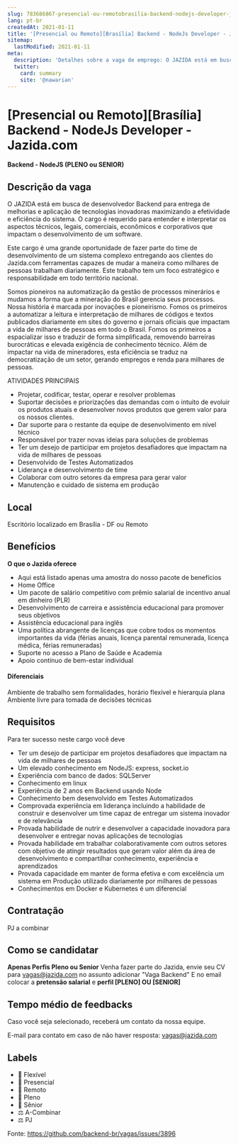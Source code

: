 ```yaml
---
slug: 783686867-presencial-ou-remotobrasilia-backend-nodejs-developer-jazidacom
lang: pt-br
createdAt: 2021-01-11
title: '[Presencial ou Remoto][Brasília] Backend - NodeJs Developer - Jazida.com - Vaga de Emprego'
sitemap:
  lastModified: 2021-01-11
meta:
  description: 'Detalhes sobre a vaga de emprego: O JAZIDA está em busca de desenvolvedor Backend para entrega de melhorias e aplicação de tecnologias inovadoras maximizando a efetividade e eficiência do sistema. O cargo é requerido para entender e interpretar os aspectos técnicos, legais, comerciais, econômicos e corporativos que impactam o desenvolvimento de um software.  Este cargo é uma grande oportunidade de fazer parte do time de desenvolvimento de um sistema complexo entregando aos clientes do Jazida.com ferramentas capazes de mudar a maneira como milhares de pessoas trabalham diariamente. Este trabalho tem um foco estratégico e responsabilidade em todo território nacional.  Somos pioneiros na automatização da gestão de processos minerários e mudamos a forma que a mineração do Brasil gerencia seus processos.  Nossa história é marcada por inovações e pioneirismo. Fomos os primeiros a automatizar a leitura e interpretação de milhares de códigos e textos publicados diariamente em sites do governo e jornais oficiais que impactam a vida de milhares de pessoas em todo o Brasil. Fomos os primeiros a espacializar isso e traduzir de forma simplificada, removendo barreiras burocráticas e elevada exigência de conhecimento técnico. Além de impactar na vida de mineradores, esta eficiência se traduz na democratização de um setor, gerando empregos e renda para milhares de pessoas.  ATIVIDADES PRINCIPAIS - Projetar, codificar, testar, operar e resolver problemas - Suportar decisões e priorizações das demandas com o intuito de evoluir os produtos atuais e desenvolver novos produtos que gerem valor para os nossos clientes. - Dar suporte para o restante da equipe de desenvolvimento em nível técnico - Responsável por trazer novas ideias para soluções de problemas - Ter um desejo de participar em projetos desafiadores que impactam na vida de milhares de pessoas - Desenvolvido de Testes Automatizados - Liderança e desenvolvimento de time - Colaborar com outro setores da empresa para gerar valor - Manutenção e cuidado de sistema em produção'
  twitter:
    card: summary
    site: '@nawarian'
---
```


# [Presencial ou Remoto][Brasília] Backend - NodeJs Developer - Jazida.com

**Backend - NodeJS (PLENO ou SENIOR)**

## Descrição da vaga

O JAZIDA está em busca de desenvolvedor Backend para entrega de melhorias e aplicação de tecnologias inovadoras maximizando a efetividade e eficiência do sistema. O cargo é requerido para entender e interpretar os aspectos técnicos, legais, comerciais, econômicos e corporativos que impactam o desenvolvimento de um software. 

Este cargo é uma grande oportunidade de fazer parte  do time de desenvolvimento de um sistema complexo entregando aos clientes do Jazida.com ferramentas capazes de mudar a maneira como milhares de pessoas trabalham diariamente. Este trabalho tem um foco estratégico e responsabilidade em todo território nacional.  

Somos pioneiros na automatização da gestão de processos minerários e mudamos a forma que a mineração do Brasil gerencia seus processos.  
Nossa história é marcada por inovações e pioneirismo. Fomos os primeiros a automatizar a leitura e interpretação de milhares de códigos e textos publicados diariamente em sites do governo e jornais oficiais que impactam a vida de milhares de pessoas em todo o Brasil. Fomos os primeiros a espacializar isso e traduzir de forma simplificada, removendo barreiras burocráticas e elevada exigência de conhecimento técnico. Além de impactar na vida de mineradores, esta eficiência se traduz na democratização de um setor, gerando empregos e renda para milhares de pessoas. 

ATIVIDADES PRINCIPAIS

- Projetar, codificar, testar, operar e resolver problemas
- Suportar decisões e priorizações das demandas com o intuito de evoluir os produtos atuais e desenvolver novos produtos que gerem valor para os nossos clientes.
- Dar suporte para o restante da equipe de desenvolvimento em nível técnico
- Responsável por trazer novas ideias para soluções de problemas
- Ter um desejo de participar em projetos desafiadores que impactam na vida de milhares de pessoas 
- Desenvolvido de Testes Automatizados 
- Liderança e desenvolvimento de time
- Colaborar com outro setores da empresa para gerar valor
- Manutenção e cuidado de sistema em produção


## Local

Escritório localizado em Brasília - DF ou Remoto

## Benefícios

**O que o Jazida oferece** 

- Aqui está listado apenas uma amostra do nosso pacote de benefícios 
- Home Office 
- Um pacote de salário competitivo com prêmio salarial de incentivo anual em dinheiro (PLR) 
- Desenvolvimento de carreira e assistência educacional para promover seus objetivos 
- Assistência educacional para inglês 
- Uma política abrangente de licenças que cobre todos os momentos importantes da vida (férias anuais, licença parental remunerada, licença médica, férias remuneradas) 
- Suporte no acesso a Plano de Saúde e Academia 
- Apoio contínuo de bem-estar individual  

#### Diferenciais

Ambiente de trabalho sem formalidades, horário flexível e hierarquia plana 
Ambiente livre para tomada de decisões técnicas


## Requisitos

Para ter sucesso neste cargo você deve 

- Ter um desejo de participar em projetos desafiadores que impactam na vida de milhares de pessoas 
- Um elevado conhecimento em NodeJS: express, socket.io 
- Experiência com banco de dados: SQLServer 
- Conhecimento em linux 
- Experiência de 2 anos em Backend usando Node 
- Conhecimento bem desenvolvido em Testes Automatizados 
- Comprovada experiência em liderança incluindo a habilidade de construir e desenvolver um time capaz de entregar um sistema inovador e de relevância 
- Provada habilidade de nutrir e desenvolver a capacidade inovadora para desenvolver e entregar novas aplicações de tecnologias 
- Provada habilidade em trabalhar colaborativamente com outros setores com objetivo de atingir resultados que geram valor além da área de desenvolvimento e compartilhar conhecimento, experiência e aprendizados 
- Provada capacidade em manter de forma efetiva e com excelência um sistema em Produção utilizado diariamente por milhares de pessoas 
- Conhecimentos em Docker e Kubernetes é um diferencial 

## Contratação

PJ a combinar

## Como se candidatar

**Apenas Perfis Pleno ou Senior**
Venha fazer parte do Jazida, envie seu CV para vagas@jazida.com no assunto adicionar "Vaga Backend" E no email colocar a **pretensão salarial** e **perfil [PLENO] OU [SENIOR]**

## Tempo médio de feedbacks

Caso você seja selecionado, receberá um contato da nossa equipe.

E-mail para contato em caso de não haver resposta: vagas@jazida.com

## Labels

- 🏢 Flexível
- 🏢 Presencial
- 🏢 Remoto
- 👨 Pleno
- 👴 Sênior
- ⚖️ A-Combinar
- ⚖️ PJ


Fonte: https://github.com/backend-br/vagas/issues/3896